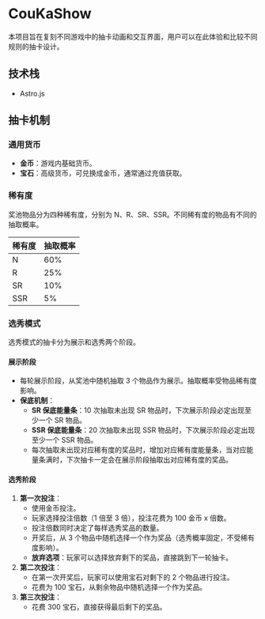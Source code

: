 # CouKaShow

本项目旨在复刻不同游戏中的抽卡动画和交互界面，用户可以在此体验和比较不同规则的抽卡设计。

## 技术栈

*   Astro.js

## 抽卡机制

### 通用货币

*   **金币**：游戏内基础货币。
*   **宝石**：高级货币，可兑换成金币，通常通过充值获取。

### 稀有度

奖池物品分为四种稀有度，分别为 N、R、SR、SSR。不同稀有度的物品有不同的抽取概率。

| 稀有度 | 抽取概率 |
| ----- | ----- |
| N    | 60%  |
| R    | 25%  |
| SR   | 10%  |
| SSR  | 5%   |

### 选秀模式

选秀模式的抽卡分为展示和选秀两个阶段。

#### 展示阶段

*   每轮展示阶段，从奖池中随机抽取 3 个物品作为展示。抽取概率受物品稀有度影响。
*   **保底机制**：
    *   **SR 保底能量条**：10 次抽取未出现 SR 物品时，下次展示阶段必定出现至少一个 SR 物品。
    *   **SSR 保底能量条**：20 次抽取未出现 SSR 物品时，下次展示阶段必定出现至少一个 SSR 物品。
    *   每次抽取未出现对应稀有度的奖品时，增加对应稀有度能量条，当对应能量条满时，下次抽卡一定会在展示阶段抽取出对应稀有度的奖品。

#### 选秀阶段

1.  **第一次投注**：
    *   使用金币投注。
    *   玩家选择投注倍数（1 倍至 3 倍），投注花费为 100 金币 x 倍数。
    *   投注倍数同时决定了每样选秀奖品的数量。
    *   开奖后，从 3 个物品中随机选择一个作为奖品（选秀概率固定，不受稀有度影响）。
    *   **放弃选项**：玩家可以选择放弃剩下的奖品，直接跳到下一轮抽卡。
2.  **第二次投注**：
    *   在第一次开奖后，玩家可以使用宝石对剩下的 2 个物品进行投注。
    *   花费为 100 宝石，从剩余物品中随机选择一个作为奖品。
3.  **第三次投注**：
    *   花费 300 宝石，直接获得最后剩下的奖品。